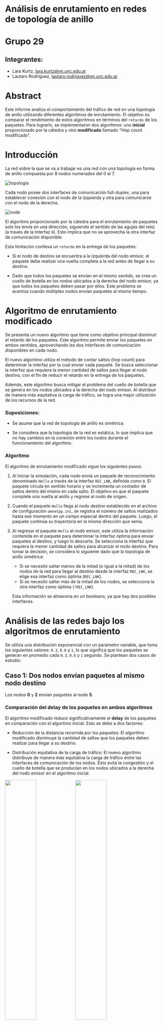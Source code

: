 # Análisis de enrutamiento en redes de topología de anillo

# Grupo 29

## Integrantes:

- Lara Kurtz, lara.kurtz@mi.unc.edu.ar
- Lautaro Rodríguez, lautaro.rodriguez@mi.unc.edu.ar

# Abstract

Este informe analiza el comportamiento del tráfico de red en una topología de anillo utilizando diferentes algoritmos de enrutamiento. El objetivo es comparar el rendimiento de estos algoritmos en términos del `retardo` de los paquetes. Para lograrlo, se implementaron dos algoritmos: uno **inicial** proporcionado por la cátedra y otro **modificado** llamado "Hop count modificado".

# Introducción

La red sobre la que se va a trabajar es una red con una topología en forma de anillo compuesta por 8 nodos numerados del 0 al 7.

![topologia](/images/General_Network.png)

Cada nodo posee dos interfaces de comunicación full-duplex, una para establecer conexión con el nodo de la izquierda y otra para comunicarse con el nodo de la derecha.

![node](/images/Node.png)

El algoritmo proporcionado por la cátedra para el enrutamiento de paquetes solo los envía en una dirección, siguiendo el sentido de las agujas del reloj (a través de la Interfaz `0`). Esto implica que no se aprovecha la otra interfaz de comunicación disponible.

Esta limitación conlleva un `retardo` en la entrega de los paquetes:

- Si el nodo de destino se encuentra a la izquierda del nodo emisor, el paquete debe realizar una vuelta completa a la red antes de llegar a su destino.

- Dado que todos los paquetes se envían en el mismo sentido, se crea un cuello de botella en los nodos ubicados a la derecha del nodo emisor, ya que todos los paquetes deben pasar por ellos. Este problema se acentúa cuando múltiples nodos envían paquetes al mismo tiempo.

# Algoritmo de enrutamiento modificado

Se presenta un nuevo algoritmo que tiene como objetivo principal disminuir el retardo de los paquetes. Este algoritmo permite enviar los paquetes en ambos sentidos, aprovechando las dos interfaces de comunicación disponibles en cada nodo.

El nuevo algoritmo utiliza el método de contar saltos (hop count) para determinar la interfaz por la cual enviar cada paquete. Se busca seleccionar la interfaz que requiera la menor cantidad de saltos para llegar al nodo destino, con el fin de reducir el retardo en la entrega de los paquetes.

Además, este algoritmo busca mitigar el problema del cuello de botella que se genera en los nodos ubicados a la derecha del nodo emisor. Al distribuir de manera más equitativa la carga de tráfico, se logra una mejor utilización de los recursos de la red.

### Suposiciones:

- Se asume que la red de topología de anillo es simétrica.

- Se considera que la topología de la red es estática, lo que implica que no hay cambios en la conexión entre los nodos durante el funcionamiento del algoritmo.

### Algoritmo

El algoritmo de enrutamiento modificado sigue los siguientes pasos:

1. Al iniciar la simulación, cada nodo envía un paquete de reconocimiento denominado `Hello` a través de la interfaz `REC_LNK`, definida como `0`. El paquete circula en sentido horario y se incrementa un contador de saltos dentro del mismo en cada salto. El objetivo es que el paquete complete una vuelta al anillo y regrese al nodo de origen.

2. Cuando el paquete `Hello` llega al nodo destino establecido en el archivo de configuración `omnetpp.ini`, se registra el número de saltos realizados hasta ese momento en un campo especial dentro del paquete. Luego, el paquete continúa su trayectoria en la misma dirección que venía.

3. Al regresar el paquete `Hello` al nodo emisor, este utiliza la información contenida en el paquete para determinar la interfaz óptima para enviar paquetes al destino, y luego lo descarta. Se selecciona la interfaz que requiera la menor cantidad de saltos para alcanzar el nodo destino. Para tomar la decisión, se considera lo siguiente dado que la topología de anillo simétrica:

   - Si se necesitó saltar menos de la mitad (o igual a la mitad) de los nodos de la red para llegar al destino desde la interfaz `REC_LNK`, se elige esa interfaz como óptima (`REC_LNK`).
   - Si se necesitó saltar más de la mitad de los nodos, se selecciona la otra interfaz como óptima (`!REC_LNK`)

   Esta información se almacena en un booleano, ya que hay dos posibles interfaces.

# Análisis de las redes bajo los algoritmos de enrutamiento

Se utiliza una distribución exponencial con un parámetro variable, que toma los siguientes valores: `0.3`, `0.6` y `1`, lo que significa que los paquetes se generan en promedio cada `0.3`, `0.6` y `1` segundo. Se plantean dos casos de estudio:

## Caso 1: Dos nodos envían paquetes al mismo nodo destino

Los nodos **0** y **2** envían paquetes al nodo **5**.

### Comparación del delay de los paquetes en ambos algoritmos

El algoritmo modificado reduce significativamente el **delay** de los paquetes en comparación con el algoritmo inicial. Esto se debe a dos factores:

- Reducción de la distancia recorrida por los paquetes: El algoritmo modificado disminuye la cantidad de saltos que los paquetes deben realizar para llegar a su destino.

- Distribución equitativa de la carga de tráfico: El nuevo algoritmo distribuye de manera más equitativa la carga de tráfico entre las interfaces de comunicación de los nodos. Esto evita la congestión y el cuello de botella que se producían en los nodos ubicados a la derecha del nodo emisor en el algoritmo inicial.

<img
    style="display: inline-block;
           margin-left: auto;
           margin-right: auto;
           width: 45%;"
    src="./plots/img/time-delay-p1c1-2.png">
</img>
<img
    style="display: inline-block;
           margin-left: auto;
           margin-right: auto;
           width: 45%;"
    src="./plots/img/time-delay-p2c1-2.png">
</img>

### Comparación del tamaño del búfer de las interfaces en ambos algoritmos

Se observa que el algoritmo modificado distribuye de manera más equitativa la carga de tráfico entre las interfaces, evitando congestionar el buffer del nodo `0`.

![buffer_p1_s1](/plots/img/time-buffer-p1c1-0.png)
![buffer_p1_s2](/plots/img/time-buffer-p1c1-1.png)
![buffer_p1_s3](/plots/img/time-buffer-p1c1-2.png)

## Caso 2: Todos los nodos envían paquetes al mismo nodo destino

Los nodos **0**, **1**, **2**, **3**, **4**, **5**, **6** y **7** envían paquetes al nodo **5**.

### Comparación del delay de los paquetes en ambos algoritmos

Se observa que el algoritmo modificado reduce de manera significativa el delay en comparación con el algoritmo inicial. Esto se debe a la forma en que se distribuye la carga de tráfico en el sistema. En el algoritmo modificado, la carga se divide en dos: la mitad de los nodos envían paquetes a través de la interfaz `0` y la otra mitad utiliza la interfaz `1`.

![delay_p1](/plots/img/time-delay-p1c2-2.png)
![delay_p2](/plots/img/time-delay-p2c2-2.png)

### Comparación del tamaño del búfer de las interfaces en ambos algoritmos

![buffer_p1_s1](/plots/img/time-buffer-p1c2-0.png)
![buffer_p1_s2](/plots/img/time-buffer-p1c2-1.png)
![buffer_p1_s3](/plots/img/time-buffer-p1c2-2.png)

# Conclusiones

En el caso de estudio 1, donde solo dos nodos envían paquetes al mismo destino, el algoritmo modificado logra reducir tanto el retardo como la cantidad promedio de saltos necesarios para entregar los paquetes. Esto se debe a la distribución equitativa de la carga de tráfico entre las interfaces de comunicación de los nodos.

En el caso de estudio 2, donde todos los nodos envían paquetes al mismo destino, el algoritmo modificado también logra disminuir el retardo promedio de los paquetes en comparación con el algoritmo inicial. Aunque la cantidad promedio de saltos no disminuye significativamente.

Sin embargo, es importante destacar que el algoritmo modificado aún puede ser mejorado. En lugar de hardcodear la ruta de los paquetes en la etapa de inundación, se podría implementar un análisis periódico del estado de la red para enrutar los paquetes en función de los cambios en la topología. Esto permitiría adaptar el enrutamiento de manera dinámica y optimizar aún más el rendimiento de la red.

### Caso de estudio 1: Average Hop Count

| interArrivalTime | Algoritmo inicial | Algoritmo modificado |
| ---------------- | ----------------- | -------------------- |
| 0,3              | 3.44              | 3                    |
| 0,6              | 3.73              | 3                    |
| 1,0              | 3.91              | 3                    |

### Caso de estudio 2: Average Hop Count

| interArrivalTime | Algoritmo inicial | Algoritmo modificado |
| ---------------- | ----------------- | -------------------- |
| 0,3              | 1.33              | 1.31                 |
| 0,6              | 1.65              | 1.57                 |
| 1,0              | 2.06              | 1.84                 |

### Caso de estudio 1: Average Delay

| interArrivalTime | Algoritmo inicial | Algoritmo modificado |
| ---------------- | ----------------- | -------------------- |
| 0,3              | 82                | 71.08                |
| 0,6              | 69.19             | 41.07                |
| 1,0              | 51.15             | 6.90                 |

### Caso de estudio 2: Average Delay

| interArrivalTime | Algoritmo inicial | Algoritmo modificado |
| ---------------- | ----------------- | -------------------- |
| 0,3              | 79.31             | 80.25                |
| 0,6              | 70.83             | 71.51                |
| 1,0              | 64.53             | 63.66                |
